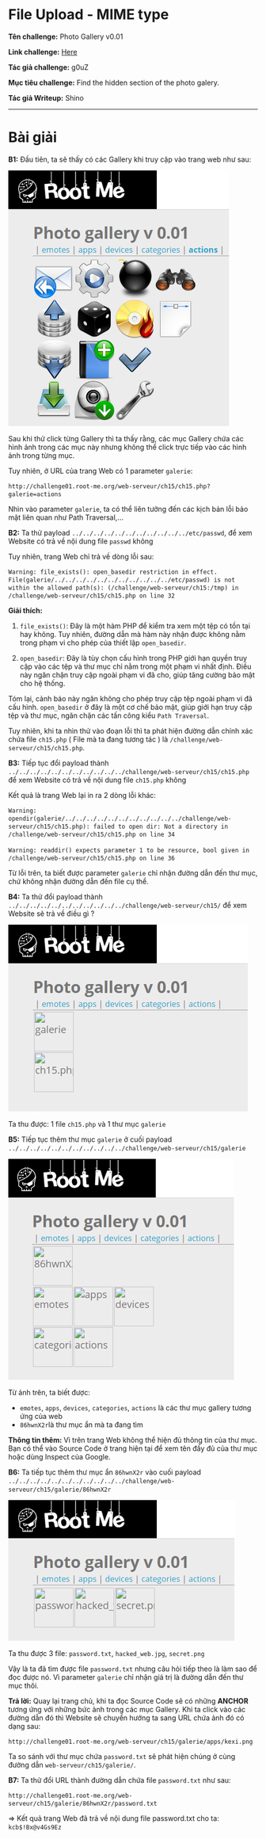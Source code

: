 # File Upload - MIME type

**Tên challenge:**  Photo Gallery v0.01

**Link challenge:** [Here](https://www.root-me.org/en/Challenges/Web-Server/Directory-traversal)

**Tác giả challenge:** g0uZ

**Mục tiêu challenge:** Find the hidden section of the photo galery.

**Tác giả Writeup:** Shino

---

# Bài giải

**B1:** Đầu tiên, ta sẽ thấy có các Gallery khi truy cập vào trang web như sau:
	
![alt text](./images/image-5.png)

Sau khi thử click từng Gallery thì ta thấy rằng, các mục Gallery chứa các hình ảnh trong các mục này nhưng không thể click trực tiếp vào các hình ảnh trong từng mục.

Tuy nhiên, ở URL của trang Web có 1 parameter `galerie`:

```
http://challenge01.root-me.org/web-serveur/ch15/ch15.php?galerie=actions
```

Nhìn vào parameter `galerie`, ta có thể liên tưởng đến các kịch bản lỗi bảo mật liên quan như Path Traversal,...

**B2:** Ta thử payload `../../../../../../../../../../../etc/passwd`, để xem Website có trả về nội dung file `passwd` không

Tuy nhiên, trang Web chỉ trả về dòng lỗi sau:
```
Warning: file_exists(): open_basedir restriction in effect. File(galerie/../../../../../../../../../../../etc/passwd) is not within the allowed path(s): (/challenge/web-serveur/ch15:/tmp) in /challenge/web-serveur/ch15/ch15.php on line 32
```
**Giải thích:**
1. `file_exists()`: Đây là một hàm PHP để kiểm tra xem một tệp có tồn tại hay không. Tuy nhiên, đường dẫn mà hàm này nhận được không nằm trong phạm vi cho phép của thiết lập `open_basedir`.

2. `open_basedir`: Đây là tùy chọn cấu hình trong PHP giới hạn quyền truy cập vào các tệp và thư mục chỉ nằm trong một phạm vi nhất định. Điều này ngăn chặn truy cập ngoài phạm vi đã cho, giúp tăng cường bảo mật cho hệ thống.

Tóm lại, cảnh báo này ngăn không cho phép truy cập tệp ngoài phạm vi đã cấu hình. `open_basedir` ở đây là một cơ chế bảo mật, giúp giới hạn truy cập tệp và thư mục, ngăn chặn các tấn công kiểu `Path Traversal`.

Tuy nhiên, khi ta nhìn thử vào đoạn lỗi thì ta phát hiện đường dẫn chính xác chứa file `ch15.php` ( File mà ta đang tương tác ) là `/challenge/web-serveur/ch15/ch15.php`.

**B3:** Tiếp tục đổi payload thành `../../../../../../../../../../../challenge/web-serveur/ch15/ch15.php` để xem Website có trả về nội dung file `ch15.php` không

Kết quả là trang Web lại in ra 2 dòng lỗi khác:
```
Warning: opendir(galerie/../../../../../../../../../../../challenge/web-serveur/ch15/ch15.php): failed to open dir: Not a directory in /challenge/web-serveur/ch15/ch15.php on line 34

Warning: readdir() expects parameter 1 to be resource, bool given in /challenge/web-serveur/ch15/ch15.php on line 36
```

Từ lỗi trên, ta biết được parameter `galerie` chỉ nhận đường dẫn đến thư mục, chứ không nhận đường dẫn đến file cụ thể.

**B4:** Ta thử đổi payload thành `../../../../../../../../../../../challenge/web-serveur/ch15/` để xem Website sẽ trả về điều gì ?

![alt text](./images/image-1.png)

Ta thu được: 1 file `ch15.php` và 1 thư mục `galerie`

**B5:** Tiếp tục thêm thư mục `galerie` ở cuối payload `../../../../../../../../../../../challenge/web-serveur/ch15/galerie`

![alt text](./images/image-2.png)

Từ ảnh trên, ta biết được:
* `emotes`, `apps`, `devices`, `categories`, `actions` là các thư mục gallery tương ứng của web
* `86hwnX2r`là thư mục ẩn mà ta đang tìm

**Thông tin thêm:** Vì trên trang Web không thể hiện đủ thông tin của thư mục. Bạn có thể vào Source Code ở trang hiện tại để xem tên đầy đủ của thư mục hoặc dùng Inspect của Google.

**B6:** Ta tiếp tục thêm thư mục ẩn `86hwnX2r` vào cuối payload `../../../../../../../../../../../challenge/web-serveur/ch15/galerie/86hwnX2r`

![alt text](./images/image-3.png)

Ta thu được 3 file: `password.txt`, `hacked_web.jpg`, `secret.png`

Vậy là ta đã tìm được file `password.txt` nhưng câu hỏi tiếp theo là làm sao để đọc được nó. Vì parameter `galerie` chỉ nhận giá trị là đường dẫn đến thư mục thôi.

**Trả lời:** Quay lại trang chủ, khi ta đọc Source Code sẽ có những **ANCHOR** tương ứng với những bức ảnh trong các mục Gallery. Khi ta click vào các đường dẫn đó thì Website sẽ chuyển hướng ta sang URL chứa ảnh đó có dạng sau:
```
http://challenge01.root-me.org/web-serveur/ch15/galerie/apps/kexi.png
```

Ta so sánh với thư mục chứa `password.txt` sẽ phát hiện chúng ở cùng đường dẫn `web-serveur/ch15/galerie/`.

**B7:** Ta thử đổi URL thành đường dẫn chứa file `password.txt` như sau:
```
http://challenge01.root-me.org/web-serveur/ch15/galerie/86hwnX2r/password.txt
```

=> Kết quả trang Web đã trả về nội dung file password.txt cho ta: `kcb$!Bx@v4Gs9Ez `

